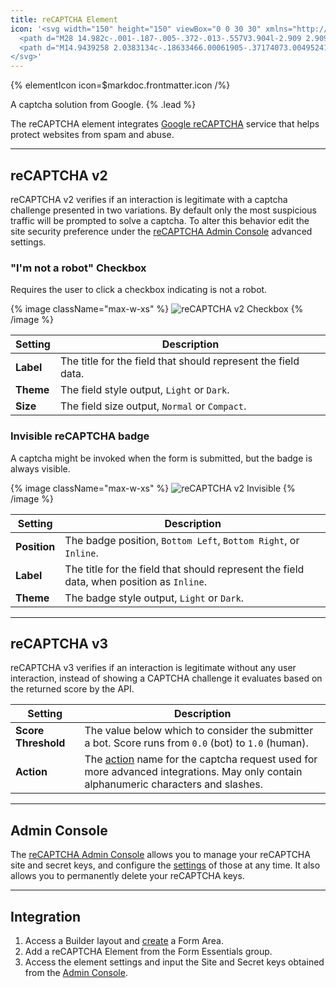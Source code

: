 ```yaml
---
title: reCAPTCHA Element
icon: '<svg width="150" height="150" viewBox="0 0 30 30" xmlns="http://www.w3.org/2000/svg" fill-rule="evenodd" clip-rule="evenodd">
  <path d="M28 14.982c-.001-.187-.005-.372-.013-.557V3.904l-2.909 2.909c-2.38-2.914-4.842-4.78-8.899-4.78v6.505c1.963.506 3.304 1.371 4.107 3.066l-3.375 3.375c4.274-.017 9.103-.027 11.089.002" fill="none"/>
  <path d="M14.9439258 2.0383134c-.18633466.00061905-.37174073.00495241-.55652775.01330961H3.86629978l2.90892535 2.90861583c-2.9141873 2.38056446-4.7583432 7.82141249-4.75555747 9.07654042 0 .00030953 6.66811862-.01980966 6.69319023-.01114294.15940589-2.0215143 1.23438969-3.24135627 2.8535202-4.27300643l3.37476197 3.37476198c-.01702393-4.27455406-.02692876-9.10346918.00216668-11.08876895M2.00047705 15.0182862c.00061905.18633466.00495242.37174073.01330962.55652775v10.52109827l2.90861582-2.90861582c2.38056447 2.91387776 6.00201867 4.7750576 10.0583569 4.7750576 4.22131559 0 7.9715326-2.01501426 10.34219224-5.13534587l-4.76762898-4.81777219c-.46707474.86388707-1.131008 1.60613042-1.93113272 2.166682-.83262494.64969508-2.011919 1.18053217-3.64312102 1.18053217-.19716806 0-.34945485-.02290493-.46119374-.06623857-2.02120478-.15971541-3.77343146-1.27524712-4.80508162-2.89437762l3.37476198-3.37476198c-4.27455406.01702393-9.10346919.02661924-11.08876895-.00216668" fill="none" fill-rule="nonzero"/>
</svg>'
---
```


{% elementIcon icon=$markdoc.frontmatter.icon /%}

A captcha solution from Google. {% .lead %}

The reCAPTCHA element integrates [Google reCAPTCHA](https://developers.google.com/recaptcha) service that helps protect websites from spam and abuse.

---

## reCAPTCHA v2

reCAPTCHA v2 verifies if an interaction is legitimate with a captcha challenge presented in two variations. By default only the most suspicious traffic will be prompted to solve a captcha. To alter this behavior edit the site security preference under the [reCAPTCHA Admin Console](#admin-console) advanced settings.

### "I'm not a robot" Checkbox

Requires the user to click a checkbox indicating is not a robot.

{% image className="max-w-xs" %}
![reCAPTCHA v2 Checkbox](/assets/ytp/forms/recaptcha-checkbox.gif)
{% /image %}

| Setting | Description |
| ------- | ----------- |
| **Label** | The title for the field that should represent the field data. |
| **Theme** | The field style output, `Light` or `Dark`. |
| **Size** | The field size output, `Normal` or `Compact`. |

### Invisible reCAPTCHA badge

A captcha might be invoked when the form is submitted, but the badge is always visible.

{% image className="max-w-xs" %}
![reCAPTCHA v2 Invisible](/assets/ytp/forms/recaptcha-invisible.png)
{% /image %}

| Setting | Description |
| ------- | ----------- |
| **Position** | The badge position, `Bottom Left`, `Bottom Right`, or `Inline`. |
| **Label** | The title for the field that should represent the field data, when position as `Inline`.|
| **Theme** | The badge style output, `Light` or `Dark`. |

---

## reCAPTCHA v3

reCAPTCHA v3 verifies if an interaction is legitimate without any user interaction, instead of showing a CAPTCHA challenge it evaluates based on the returned score by the API.

| Setting | Description |
| ------- | ----------- |
| **Score Threshold** | The value below which to consider the submitter a bot. Score runs from `0.0` (bot) to `1.0` (human). |
| **Action** | The [action](https://developers.google.com/recaptcha/docs/v3#actions) name for the captcha request used for more advanced integrations. May only contain alphanumeric characters and slashes. |

---

## Admin Console

The [reCAPTCHA Admin Console](https://www.google.com/recaptcha/admin) allows you to manage your reCAPTCHA site and secret keys, and configure the [settings](https://developers.google.com/recaptcha/docs/settings) of those at any time. It also allows you to permanently delete your reCAPTCHA keys.

---

## Integration

1. Access a Builder layout and [create](../../setup#creating-a-form) a Form Area.
1. Add a reCAPTCHA Element from the Form Essentials group.
1. Access the element settings and input the Site and Secret keys obtained from the [Admin Console](#admin-console).
